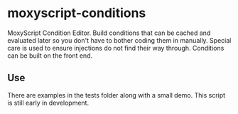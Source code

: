 # moxyscript-conditions
MoxyScript Condition Editor. Build conditions that can be cached and evaluated later so you don't have to bother coding them in manually. Special care is used to ensure injections do not find their way through. Conditions can be built on the front end.

## Use
There are examples in the tests folder along with a small demo. This script is still early in development.
